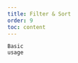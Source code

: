 ```yaml
---
title: Filter & Sort
order: 9
toc: content
---
```


<code src='../examples/FilterSortBasic.tsx' description="Use filters to generate filter menu in columns, onFilter to determine filtered result, and filterMultiple to indicate whether it's multiple or single selection.<br/>Uses defaultFilteredValue to make a column filtered by default.<br/>Use sorter to make a column sortable. sorter can be a function of the type function(a, b) { ... } for sorting data locally.<br/>Uses defaultSortOrder to make a column sorted by default.<br/>If a sortOrder or defaultSortOrder is specified with the value ascend or descend, you can access this value from within the function passed to the sorter as explained above. Such a function can take the form: function(a, b, sortOrder) { ... }.">Basic usage</code>
